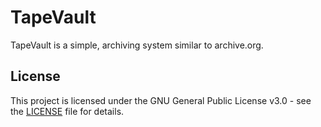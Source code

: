 # TapeVault

TapeVault is a simple, archiving system similar to archive.org. 

## License

This project is licensed under the GNU General Public License v3.0 - see the [LICENSE](LICENSE) file for details.